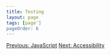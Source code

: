 ```yaml
---
title: Testing
layout: page
tags: [page']
pageOrder: 6
---
```


<a class="btn" href="javascript.html">Previous: JavaScript</a>
<a class="btn" href="accessibility.html">Next: Accessibility</a>
